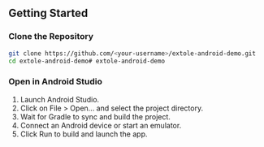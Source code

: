 ## Getting Started

### Clone the Repository

```bash
git clone https://github.com/<your-username>/extole-android-demo.git
cd extole-android-demo# extole-android-demo
```

### Open in Android Studio
1. Launch Android Studio.
2. Click on File > Open... and select the project directory.
3. Wait for Gradle to sync and build the project.
4. Connect an Android device or start an emulator.
5. Click Run to build and launch the app.